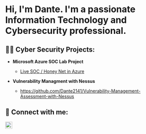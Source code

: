 <h1>Hi, I'm Dante. I'm a passionate Information Technology and Cybersecurity professional. </h1>

<h2>👨‍💻 Cyber Security Projects:</h2>

- <b>Microsoft Azure SOC Lab Project </b>
  - [Live SOC / Honey Net in Azure](https://github.com/Dante2141/Microsoft-Azure-SOC-Lab)

- <b>Vulnerability Managment with Nessus </b>
  - https://github.com/Dante2141/Vulnerability-Management-Assessment-with-Nessus

<h2> 🤳 Connect with me:</h2>

[<img align="left" alt="JoshMadakor | LinkedIn" width="22px" src="https://cdn.jsdelivr.net/npm/simple-icons@v3/icons/linkedin.svg" />][linkedin]


[linkedin]: https://www.linkedin.com/in/dante-blair/

<!--
